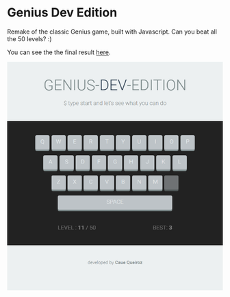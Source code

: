 # Genius Dev Edition

Remake of the classic Genius game, built with Javascript. Can you beat all the 50 levels? :)

You can see the the final result [here](https://cauequeiroz.github.io/genius-dev-edition/).

![screenshot](screenshot.png)